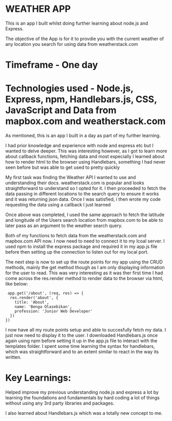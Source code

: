 # WEATHER APP

This is an app I built whilst doing further learning about node.js and Express.

The objective of the App is for it to provdie you with the current weather of any location you search for using data from weatherstack.com

# Timeframe - One day

# Technologies used - Node.js, Express, npm, Handlebars.js, CSS, JavaScript and Data from mapbox.com and weatherstack.com

As mentioned, this is an app I built in a day as part of my further learning.

I had prior knowledge and experience with node and express etc but I wanted to delve deeper. This was interesting however, as I got to learn more about callback functions, fetching data and most especially I learned about how to render html to the browser using Handlebars, something I had never seen before but was able to get used to pretty quickly

My first task was finding the Weather API I wanted to use and understanding their docs. weatherstack.com is popular and looks straightforward to understand so I opted for it.
I then proceeded to fetch the data passing in different locations to the search query to ensure it works and it was returning json data.  Once I was satisfied, i then wrote my code requesting the data using a callback I just learned

Once above was completed, I used the same approach to fetch the latitude and longitude of the Users search location from mapbox.com to be able to later pass as an argument to the weather search query.

Both of my functions to fetch data from the weatherstack.com and mapbox.com API now. I now need to need to connect it to my lcoal server. I used npm to install the express package and required it in my app.js file before then setting up the connection to listen out for my local port.

The next step is now to set up the route points for my app using the CRUD methods, mainly the get method though as I am only displaying information for the user to read. This was very interesting as it was ther first time I had come across the res.render method to render data to the browser via html, like below:

```
 app.get('/about', (req, res) => {
  res.render('about', {
    title: 'About',
    name: 'Benga Olasebikan', 
    profession: 'Junior Web Developer'
  })
})
```

I now have all my route points setup and able to succesfully fetch my data. I just now need to display it to the user. I downloaded Handlebars.js once again using npm before setting it up in the app.js file to interact with the templates folder. I spent some time learning the syntax for handlebars, which was straightforward and to an extent similar to react in the way its written. 

# Key Learnings:

Helped improve my previous understanding node.js and express a lot by learning the foundations and fundamentals by hard coding a lot of things without using any 3rd party libraries and packages.

I also learned about Handlebars.js which was a totally new concept to me.




